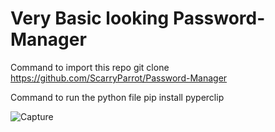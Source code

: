 # Very Basic looking Password-Manager
Command to import this repo
git clone https://github.com/ScarryParrot/Password-Manager

Command to run the python file
pip install pyperclip

![Capture](https://github.com/ScarryParrot/Password-Manager/assets/110553838/57420f2c-2864-4ac5-9acc-287670018cc3)
